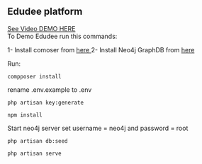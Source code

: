 ## Edudee platform

<a href="https://www.youtube.com/watch?v=t5AJwN5s-Xa">See Video DEMO HERE</a>
<br/>
To Demo Edudee run this commands:

1- Install comoser from <a href="https://getcomposer.org/download/"> here </a>
2- Install Neo4j GraphDB from <a href="https://neo4j.com/download/"> here </a>

Run:

```
compposer install 
```

rename .env.example to .env

```
php artisan key:generate
```

```
npm install
```

Start neo4j server
set username = neo4j and password = root


```
php artisan db:seed

```

```
php artisan serve

```
